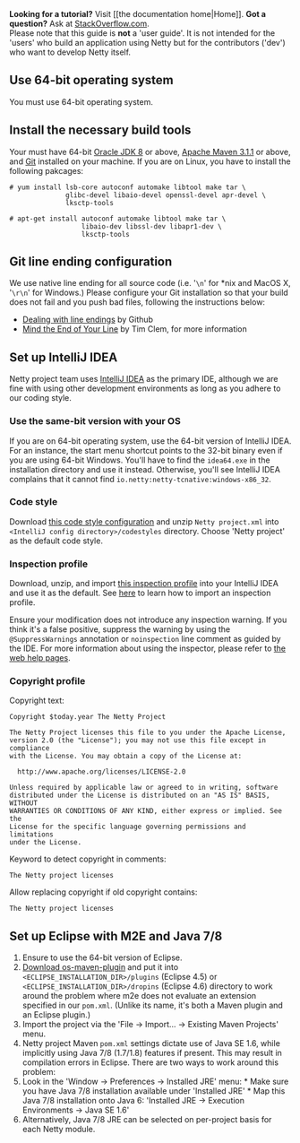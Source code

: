 <div class="alert alert-danger"><strong>Looking for a tutorial?</strong> Visit [[the documentation home|Home]]. <strong>Got a question?</strong> Ask at <a href="https://stackoverflow.com/questions/tagged/netty">StackOverflow.com</a>.<br>Please note that this guide is <strong>not</strong> a 'user guide'.  It is not intended for the 'users' who build an application using Netty but for the contributors ('dev') who want to develop Netty itself.</div>

## Use 64-bit operating system

You must use 64-bit operating system.

## Install the necessary build tools

Your must have 64-bit [Oracle JDK 8](http://java.oracle.com/) or above, [Apache Maven 3.1.1](http://maven.apache.org/) or above, and [Git](http://git-scm.com/) installed on your machine.  If you are on Linux, you have to install the following pakcages:

```
# yum install lsb-core autoconf automake libtool make tar \
              glibc-devel libaio-devel openssl-devel apr-devel \
              lksctp-tools

# apt-get install autoconf automake libtool make tar \
                  libaio-dev libssl-dev libapr1-dev \
                  lksctp-tools
```

## Git line ending configuration

We use native line ending for all source code (i.e. '`\n`' for *nix and MacOS X, '`\r\n`' for Windows.) Please configure your Git installation so that your build does not fail and you push bad files, following the instructions below:

* [Dealing with line endings](https://help.github.com/articles/dealing-with-line-endings) by Github
* [Mind the End of Your Line](http://adaptivepatchwork.com/2012/03/01/mind-the-end-of-your-line/) by Tim Clem, for more information

## Set up IntelliJ IDEA

Netty project team uses [IntelliJ IDEA](http://www.jetbrains.com/idea/) as the primary IDE, although we are fine with using other development environments as long as you adhere to our coding style.

### Use the same-bit version with your OS

If you are on 64-bit operating system, use the 64-bit version of IntelliJ IDEA.  For an instance, the start menu shortcut points to the 32-bit binary even if you are using 64-bit Windows.  You'll have to find the `idea64.exe` in the installation directory and use it instead.  Otherwise, you'll see IntelliJ IDEA complains that it cannot find `io.netty:netty-tcnative:windows-x86_32`.

### Code style

Download [this code style configuration](http://netty.io/files/IntelliJ%20IDEA%20Code%20Style.zip) and unzip `Netty project.xml` into `<IntelliJ config directory>/codestyles` directory.  Choose 'Netty project' as the default code style.

### Inspection profile

Download, unzip, and import [this inspection profile](http://netty.io/files/IntelliJ%20IDEA%20Inspection%20Profile.xml.zip) into your IntelliJ IDEA and use it as the default.  See [here](http://www.jetbrains.com/idea/webhelp/customizing-profiles.html#d1372841e358) to learn how to import an inspection profile.

Ensure your modification does not introduce any inspection warning. If you think it's a false positive, suppress the warning by using the `@SuppressWarnings` annotation or `noinspection` line comment as guided by the IDE.  For more information about using the inspector, please refer to [the web help pages](http://www.jetbrains.com/idea/webhelp/inspecting-source-code.html).

### Copyright profile

Copyright text:

```plain
Copyright $today.year The Netty Project

The Netty Project licenses this file to you under the Apache License,
version 2.0 (the "License"); you may not use this file except in compliance
with the License. You may obtain a copy of the License at:

  http://www.apache.org/licenses/LICENSE-2.0

Unless required by applicable law or agreed to in writing, software
distributed under the License is distributed on an "AS IS" BASIS, WITHOUT
WARRANTIES OR CONDITIONS OF ANY KIND, either express or implied. See the
License for the specific language governing permissions and limitations
under the License.
```

Keyword to detect copyright in comments:

```
The Netty project licenses
```

Allow replacing copyright if old copyright contains:

```
The Netty project licenses
```

## Set up Eclipse with M2E and Java 7/8

1. Ensure to use the 64-bit version of Eclipse.
1. [Download os-maven-plugin](http://repo1.maven.org/maven2/kr/motd/maven/os-maven-plugin/1.5.0.Final/os-maven-plugin-1.5.0.Final.jar) and put it into `<ECLIPSE_INSTALLATION_DIR>/plugins` (Eclipse 4.5) or `<ECLIPSE_INSTALLATION_DIR>/dropins` (Eclipse 4.6) directory to work around the problem where m2e does not evaluate an extension specified in our `pom.xml`.  (Unlike its name, it's both a Maven plugin and an Eclipse plugin.)
1. Import the project via the 'File → Import... → Existing Maven Projects' menu.
1. Netty project Maven `pom.xml` settings dictate use of Java SE 1.6, while implicitly using Java 7/8 (1.7/1.8) features if present.  This may result in compilation errors in Eclipse.  There are two ways to work around this problem:
  1. Look in the 'Window → Preferences → Installed JRE' menu:
    * Make sure you have Java 7/8 installation available under 'Installed JRE'
    * Map this Java 7/8 installation onto Java 6: 'Installed JRE → Execution Environments → Java SE 1.6'
  1. Alternatively, Java 7/8 JRE can be selected on per-project basis for each Netty module.